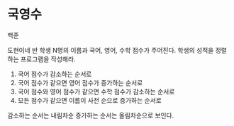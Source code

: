 # 국영수

백준

도현이네 반 학생 N명의 이름과 국어, 영어, 수학 점수가 주어진다. 학생의 성적을 정렬하는 프로그램을 작성해라.

1. 국어 점수가 감소하는 순서로
2. 국어 점수가 같으면 영어 점수가 증가하는 순서로
3. 국어 점수와 영어 점수가 같으면 수학 점수가 감소하는 순서로
4. 모든 점수가 같으면 이름이 사전 순으로 증가하는 순서로

감소하는 순서는 내림차순
증가하는 순서는 올림차순으로 보인다.
